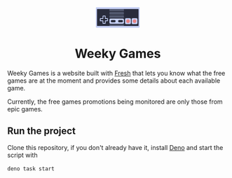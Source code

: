 <div align="center">
	<img src="https://raw.githubusercontent.com/M3nny/Weeky-Games/ab557c3bd82fd653f0ec3bbf07ecd8adab41b07f/static/logo.svg" width="100" alt="Logo"/>
	<h1>Weeky Games</h1>
</div>

Weeky Games is a website built with [Fresh](https://fresh.deno.dev/) that lets you know what the free games are at the moment and provides some
details about each available game.

Currently, the free games promotions being monitored are only those from epic games.

## Run the project

Clone this repository, if you don't already have it, install [Deno](https://deno.land/) and start the script with
```bash
deno task start
```
